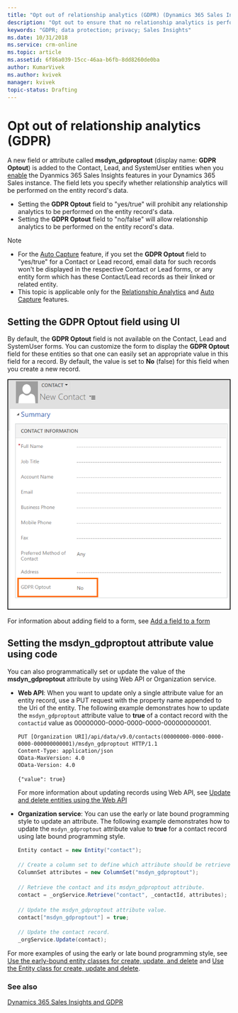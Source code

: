 ```yaml
---
title: "Opt out of relationship analytics (GDPR) (Dynamics 365 Sales Insights) | Microsoft Docs  "
description: "Opt out to ensure that no relationship analytics is performed on your data when using Sales Insights."
keywords: "GDPR; data protection; privacy; Sales Insights"
ms.date: 10/31/2018
ms.service: crm-online
ms.topic: article
ms.assetid: 6f86a039-15cc-46aa-b6fb-8dd8260de0ba
author: KumarVivek
ms.author: kvivek
manager: kvivek
topic-status: Drafting
---
```


# Opt out of relationship analytics (GDPR)


A new field or attribute called **msdyn_gdproptout** (display name: **GDPR Optout**) is added to the Contact, Lead, and SystemUser entities when you [enable](configure-enable-dynamics-365-ai-sales.md) the Dyanmics 365 Sales Insights features in your Dynamics 365 Sales instance. The field lets you specify whether relationship analytics will be performed on the entity record's data.

- Setting the **GDPR Optout** field to "yes/true" will prohibit any relationship analytics to be performed on the entity record's data.
- Setting the **GDPR Optout** field to "no/false" will allow relationship analytics to be performed on the entity record's data.

> [!NOTE]
> - For the [Auto Capture](/dynamics365/customer-engagement/sales-enterprise/auto-capture) feature, if you set the **GDPR Optout** field to "yes/true" for a Contact or Lead record, email data for such records won't be displayed in the respective Contact or Lead forms, or any entity form which has these Contact/Lead records as their linked or related entity.
> - This topic is applicable only for the [Relationship Analytics](relationship-analytics.md) and [Auto Capture](/dynamics365/customer-engagement/sales-enterprise/auto-capture) features.

## Setting the GDPR Optout field using UI

By default, the **GDPR Optout** field is not available on the Contact, Lead and SystemUser forms. You can customize the form to display the **GDPR Optout** field for these entities so that one can easily set an appropriate value in this field for a record. By default, the value is set to **No** (false) for this field when you create a new record.

![](media/gdpr-optout-field.png)

For information about adding field to a form, see [Add a field to a form](/dynamics365/customer-engagement/customize/add-field-form)

## Setting the msdyn_gdproptout attribute value using code

You can also programmatically set or update the value of the **msdyn_gdproptout** attribute by using Web API or Organization service.
- **Web API**: When you want to update only a single attribute value for an entity record, use a PUT request with the property name appended to the Uri of the entity. The following example demonstrates how to update the `msdyn_gdproptout` attribute value to **true** of a contact record with the `contactid` value as 00000000-0000-0000-0000-000000000001.

    ```http
    PUT [Organization URI]/api/data/v9.0/contacts(00000000-0000-0000-0000-000000000001)/msdyn_gdproptout HTTP/1.1  
    Content-Type: application/json  
    OData-MaxVersion: 4.0  
    OData-Version: 4.0  

    {"value": true}
    ```

    For more information about updating records using Web API, see [Update and delete entities using the Web API](/dynamics365/customer-engagement/developer/webapi/update-delete-entities-using-web-api)

- **Organization service**: You can use the early or late bound programming style to update an attribute. The following example demonstrates how to update the `msdyn_gdproptout` attribute value to **true** for a contact record using late bound programming style.

    ```csharp  
    Entity contact = new Entity("contact");  
    
    // Create a column set to define which attribute should be retrieved.  
    ColumnSet attributes = new ColumnSet("msdyn_gdproptout");   
  
    // Retrieve the contact and its msdyn_gdproptout attribute.  
    contact = _orgService.Retrieve("contact", _contactId, attributes);  
  
    // Update the msdyn_gdproptout attribute value.  
    contact["msdyn_gdproptout"] = true;  
  
   // Update the contact record.  
   _orgService.Update(contact);  
    ```

For more examples of using the early or late bound programming style, see [Use the early-bound entity classes for create, update, and delete](/dynamics365/customer-engagement/developer/org-service/use-early-bound-entity-classes-create-update-delete) and [Use the Entity class for create, update and delete](/dynamics365/customer-engagement/developer/org-service/use-entity-class-create-update-delete).


### See also

[Dynamics 365 Sales Insights and GDPR](embedded-intelligence-gdpr.md)